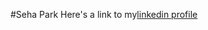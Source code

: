 #Seha Park
Here's a link to my[linkedin profile](https://www.linkedin.com/in/seha-park-b081152b1/)

